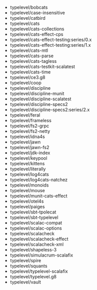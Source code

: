 - typelevel/bobcats
- typelevel/case-insensitive
- typelevel/catbird
- typelevel/cats
- typelevel/cats-collections
- typelevel/cats-effect-cps
- typelevel/cats-effect-testing:series/0.x
- typelevel/cats-effect-testing:series/1.x
- typelevel/cats-mtl
- typelevel/cats-parse
- typelevel/cats-tagless
- typelevel/cats-testkit-scalatest
- typelevel/cats-time
- typelevel/ce3.g8
- typelevel/coop
- typelevel/discipline
- typelevel/discipline-munit
- typelevel/discipline-scalatest
- typelevel/discipline-specs2
- typelevel/discipline-specs2:series/2.x
- typelevel/feral
- typelevel/frameless
- typelevel/fs2-grpc
- typelevel/fs2-netty
- typelevel/idna4s
- typelevel/jawn
- typelevel/jawn-fs2
- typelevel/jdk-index
- typelevel/keypool
- typelevel/kittens
- typelevel/literally
- typelevel/log4cats
- typelevel/log4cats-natchez
- typelevel/monoids
- typelevel/mouse
- typelevel/munit-cats-effect
- typelevel/otel4s
- typelevel/paiges
- typelevel/sbt-tpolecat
- typelevel/sbt-typelevel
- typelevel/scalac-compat
- typelevel/scalac-options
- typelevel/scalacheck
- typelevel/scalacheck-effect
- typelevel/scalacheck-xml
- typelevel/shapeless-3
- typelevel/simulacrum-scalafix
- typelevel/spire
- typelevel/squants
- typelevel/typelevel-scalafix
- typelevel/typelevel.g8
- typelevel/vault
